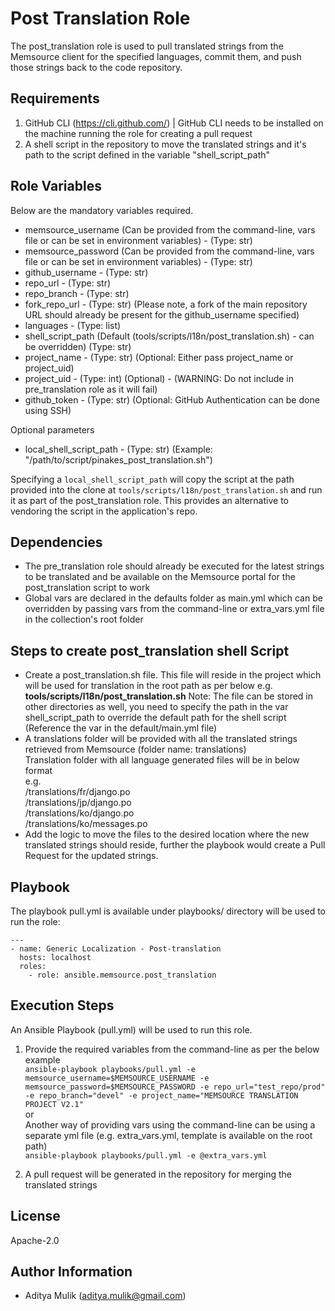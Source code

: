 Post Translation Role
=====================

The post_translation role is used to pull translated strings from the Memsource client for the specified languages, commit them, and push those strings back to the code repository.

Requirements
------------

1. GitHub CLI (<https://cli.github.com/>) | GitHub CLI needs to be installed on the machine running the role for creating a pull request
2. A shell script in the repository to move the translated strings and it's path to the script defined in the variable "shell_script_path"

Role Variables
--------------

Below are the mandatory variables required.
- memsource_username (Can be provided from the command-line, vars file or can be set in environment variables) - (Type: str)
- memsource_password (Can be provided from the command-line, vars file or can be set in environment variables) - (Type: str)
- github_username - (Type: str)
- repo_url - (Type: str)
- repo_branch - (Type: str)
- fork_repo_url - (Type: str) (Please note, a fork of the main repository URL should already be present for the github_username specified)
- languages - (Type: list)
- shell_script_path (Default (tools/scripts/l18n/post_translation.sh) - can be overridden) (Type: str)
- project_name - (Type: str) (Optional: Either pass project_name or project_uid)
- project_uid - (Type: int) (Optional) - (WARNING: Do not include in pre_translation role as it will
fail)
- github_token - (Type: str) (Optional: GitHub Authentication can be done using SSH)

Optional parameters
- local_shell_script_path - (Type: str) (Example: "/path/to/script/pinakes_post_translation.sh")

Specifying a `local_shell_script_path` will copy the script at the path provided into the clone at `tools/scripts/l18n/post_translation.sh` and run it as part of the post_translation role. This provides an alternative to vendoring the script in the application's repo.

Dependencies
------------

- The pre_translation role should already be executed for the latest strings to be translated and be available on the Memsource portal for the post_translation script to work
- Global vars are declared in the defaults folder as main.yml which can be overridden by passing vars from the command-line or extra_vars.yml file in the collection's root folder

Steps to create post_translation shell Script
--------------------------------------------
- Create a post_translation.sh file. This file will reside in the project which will be used for translation in the root path as per below e.g.
**tools/scripts/l18n/post_translation.sh**
Note: The file can be stored in other directories as well, you need to specify the path in the var shell_script_path to override the default path for the shell script (Reference the var in the default/main.yml file)
- A translations folder will be provided with all the translated strings retrieved from Memsource (folder name: translations)\
  Translation folder with all language generated files will be in below format\
  e.g.\
      /translations/fr/django.po\
      /translations/jp/django.po\
      /translations/ko/django.po\
      /translations/ko/messages.po
- Add the logic to move the files to the desired location where the new translated strings should reside, further the playbook would create a Pull Request for the updated strings.

Playbook
--------

The playbook pull.yml is available under playbooks/ directory will be used to run the role:

    ---
    - name: Generic Localization - Post-translation
      hosts: localhost
      roles:
        - role: ansible.memsource.post_translation

Execution Steps
---------------

An Ansible Playbook (pull.yml) will be used to run this role.

1. Provide the required variables from the command-line as per the below example \
    ```ansible-playbook playbooks/pull.yml -e memsource_username=$MEMSOURCE_USERNAME -e memsource_password=$MEMSOURCE_PASSWORD -e repo_url="test_repo/prod" -e repo_branch="devel" -e project_name="MEMSOURCE TRANSLATION PROJECT V2.1"``` \
    or \
    Another way of providing vars using the command-line can be using a separate yml file (e.g. extra_vars.yml, template is available on the root path) \
    ```ansible-playbook playbooks/pull.yml -e @extra_vars.yml```

2. A pull request will be generated in the repository for merging the translated strings

License
-------

Apache-2.0

Author Information
------------------
- Aditya Mulik (aditya.mulik@gmail.com)
